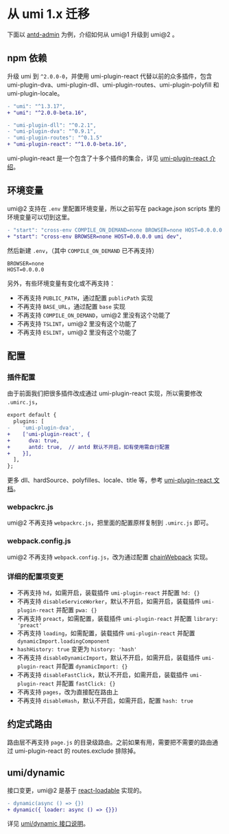 # 从 umi 1.x 迁移

下面以 [antd-admin](https://github.com/zuiidea/antd-admin/pull/877) 为例，介绍如何从 umi@1 升级到 umi@2 。

## npm 依赖

升级 umi 到 `^2.0.0-0`，并使用 umi-plugin-react 代替以前的众多插件，包含 umi-plugin-dva、umi-plugin-dll、umi-plugin-routes、umi-plugin-polyfill 和 umi-plugin-locale。

```diff
- "umi": "^1.3.17",
+ "umi": "^2.0.0-beta.16",

- "umi-plugin-dll": "^0.2.1",
- "umi-plugin-dva": "^0.9.1",
- "umi-plugin-routes": "^0.1.5"
+ "umi-plugin-react": "^1.0.0-beta.16",
```

umi-plugin-react 是一个包含了十多个插件的集合，详见 [umi-plugin-react 介绍](/plugin/umi-plugin-react.html)。

## 环境变量

umi@2 支持在 `.env` 里配置环境变量，所以之前写在 package.json scripts 里的环境变量可以切到这里。

```diff
- "start": "cross-env COMPILE_ON_DEMAND=none BROWSER=none HOST=0.0.0.0 umi dev",
+ "start": "cross-env BROWSER=none HOST=0.0.0.0 umi dev",
```

然后新建 `.env`，（其中 `COMPILE_ON_DEMAND` 已不再支持）

```
BROWSER=none
HOST=0.0.0.0
```

另外，有些环境变量有变化或不再支持：

* 不再支持 `PUBLIC_PATH`，通过配置 `publicPath` 实现
* 不再支持 `BASE_URL`，通过配置 `base` 实现
* 不再支持 `COMPILE_ON_DEMAND`，umi@2 里没有这个功能了
* 不再支持 `TSLINT`，umi@2 里没有这个功能了
* 不再支持 `ESLINT`，umi@2 里没有这个功能了

## 配置

### 插件配置

由于前面我们把很多插件改成通过 umi-plugin-react 实现，所以需要修改 `.umirc.js`，

```diff
export default {
  plugins: [
-    'umi-plugin-dva',
+    ['umi-plugin-react', {
+      dva: true,
+      antd: true,  // antd 默认不开启，如有使用需自行配置
+    }],
  ],
};
```

更多 dll、hardSource、polyfilles、locale、title 等，参考 [umi-plugin-react 文档](/plugin/umi-plugin-react.html)。

### webpackrc.js

umi@2 不再支持 `webpackrc.js`，把里面的配置原样复制到 `.umirc.js` 即可。

### webpack.config.js

umi@2 不再支持 `webpack.config.js`，改为通过配置 [chainWebpack](/config/#chainwebpack) 实现。

### 详细的配置项变更

* 不再支持 `hd`，如需开启，装载插件 `umi-plugin-react` 并配置 `hd: {}`
* 不再支持 `disableServiceWorker`，默认不开启，如需开启，装载插件 `umi-plugin-react` 并配置 `pwa: {}`
* 不再支持 `preact`，如需配置，装载插件 `umi-plugin-react` 并配置 `library: 'preact'`
* 不再支持 `loading`，如需配置，装载插件 `umi-plugin-react` 并配置 `dynamicImport.loadingComponent`
* `hashHistory: true` 变更为 `history: 'hash'`
* 不再支持 `disableDynamicImport`，默认不开启，如需开启，装载插件 `umi-plugin-react` 并配置 `dynamicImport: {}`
* 不再支持 `disableFastClick`，默认不开启，如需开启，装载插件 `umi-plugin-react` 并配置 `fastClick: {}`
* 不再支持 `pages`，改为直接配在路由上
* 不再支持 `disableHash`，默认不开启，如需开启，配置 `hash: true`

## 约定式路由

路由层不再支持 `page.js` 的目录级路由。之前如果有用，需要把不需要的路由通过 umi-plugin-react 的 routes.exclude 排除掉。

## umi/dynamic

接口变更，umi@2 是基于 [react-loadable](https://github.com/jamiebuilds/react-loadable) 实现的。

```diff
- dynamic(async () => {})
+ dynamic({ loader: async () => {}})
```

详见 [umi/dynamic 接口说明](/api/#umi-dynamic)。
